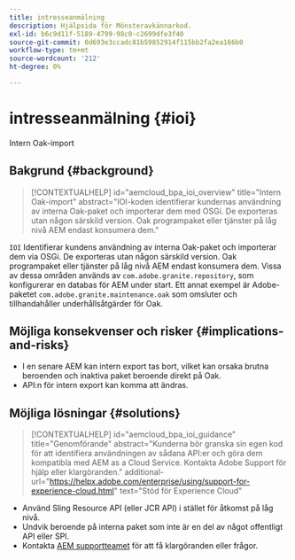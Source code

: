 ```yaml
---
title: intresseanmälning
description: Hjälpsida för Mönsteravkännarkod.
exl-id: b6c9d11f-5189-4799-98c0-c2699dfe3f40
source-git-commit: 0d693e3ccadc81b59852914f115bb2fa2ea166b0
workflow-type: tm+mt
source-wordcount: '212'
ht-degree: 0%

---
```


# intresseanmälning {#ioi}

Intern Oak-import

## Bakgrund {#background}

>[!CONTEXTUALHELP]
>id="aemcloud_bpa_ioi_overview"
>title="Intern Oak-import"
>abstract="IOI-koden identifierar kundernas användning av interna Oak-paket och importerar dem med OSGi. De exporteras utan någon särskild version. Oak programpaket eller tjänster på låg nivå AEM endast konsumera dem."

`IOI` Identifierar kundens användning av interna Oak-paket och importerar dem via OSGi. De exporteras utan någon särskild version. Oak programpaket eller tjänster på låg nivå AEM endast konsumera dem.
Vissa av dessa områden används av `com.adobe.granite.repository`, som konfigurerar en databas för AEM under start. Ett annat exempel är Adobe-paketet `com.adobe.granite.maintenance.oak` som omsluter och tillhandahåller underhållsåtgärder för Oak.

## Möjliga konsekvenser och risker {#implications-and-risks}

* I en senare AEM kan intern export tas bort, vilket kan orsaka brutna beroenden och inaktiva paket beroende direkt på Oak.
* API:n för intern export kan komma att ändras.

## Möjliga lösningar {#solutions}

>[!CONTEXTUALHELP]
>id="aemcloud_bpa_ioi_guidance"
>title="Genomförande"
>abstract="Kunderna bör granska sin egen kod för att identifiera användningen av sådana API:er och göra dem kompatibla med AEM as a Cloud Service. Kontakta Adobe Support för hjälp eller klargöranden."
>additional-url="https://helpx.adobe.com/enterprise/using/support-for-experience-cloud.html" text="Stöd för Experience Cloud"

* Använd Sling Resource API (eller JCR API) i stället för åtkomst på låg nivå.
* Undvik beroende på interna paket som inte är en del av något offentligt API eller SPI.
* Kontakta [AEM supportteamet](https://helpx.adobe.com/enterprise/using/support-for-experience-cloud.html) för att få klargöranden eller frågor.
